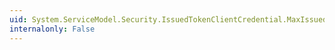 ```yaml
---
uid: System.ServiceModel.Security.IssuedTokenClientCredential.MaxIssuedTokenCachingTime
internalonly: False
---
```

